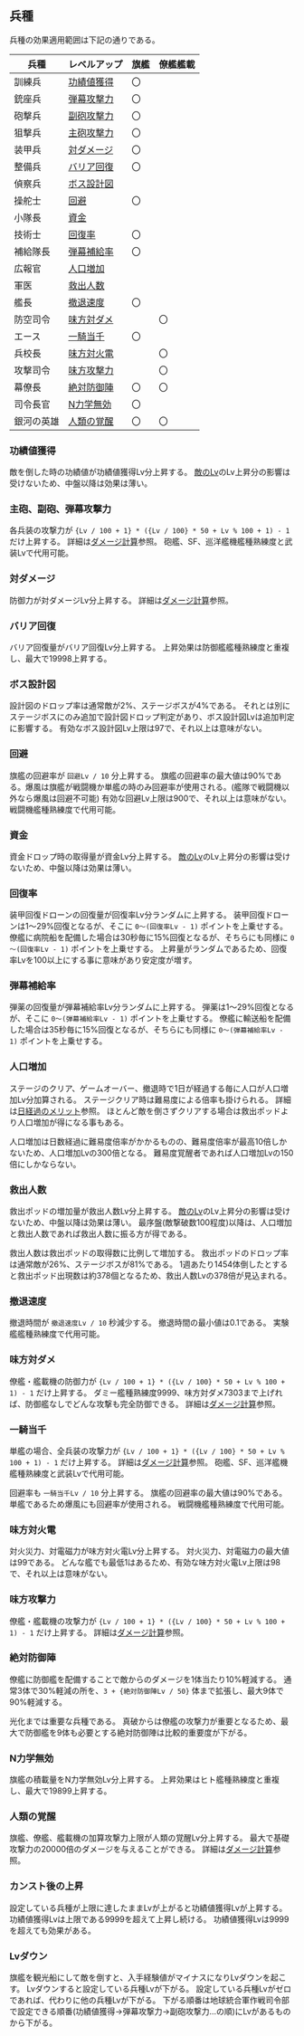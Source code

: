 ## 兵種

兵種の効果適用範囲は下記の通りである。

| 兵種       | レベルアップ                      | 旗艦 | 僚艦艦載 |
|------------|-----------------------------------|------|----------|
| 訓練兵     | [功績値獲得](#功績値獲得)         | 〇   |          |
| 銃座兵     | [弾幕攻撃力](#主砲副砲弾幕攻撃力) | 〇   |          |
| 砲撃兵     | [副砲攻撃力](#主砲副砲弾幕攻撃力) | 〇   |          |
| 狙撃兵     | [主砲攻撃力](#主砲副砲弾幕攻撃力) | 〇   |          |
| 装甲兵     | [対ダメージ](#対ダメージ)         | 〇   |          |
| 整備兵     | [バリア回復](#バリア回復)         | 〇   |          |
| 偵察兵     | [ボス設計図](#ボス設計図)         |      |          |
| 操舵士     | [回避](#回避)                     | 〇   |          |
| 小隊長     | [資金](#資金)                     |      |          |
| 技術士     | [回復率](#回復率)                 | 〇   |          |
| 補給隊長   | [弾幕補給率](#弾幕補給率)         | 〇   |          |
| 広報官     | [人口増加](#人口増加)             |      |          |
| 軍医       | [救出人数](#救出人数)             |      |          |
| 艦長       | [撤退速度](#撤退速度)             | 〇   |          |
| 防空司令   | [味方対ダメ](#味方対ダメ)         |      | 〇       |
| エース     | [一騎当千](#一騎当千)             | 〇   |          |
| 兵校長     | [味方対火電](#味方対火電)         |      | 〇       |
| 攻撃司令   | [味方攻撃力](#味方攻撃力)         |      | 〇       |
| 幕僚長     | [絶対防御陣](#絶対防御陣)         | 〇   | 〇       |
| 司令長官   | [N力学無効](#n力学無効)           | 〇   |          |
| 銀河の英雄 | [人類の覚醒](#人類の覚醒)         | 〇   | 〇       |

### 功績値獲得

敵を倒した時の功績値が功績値獲得Lv分上昇する。
[敵のLv](その他.md#敵のLv)のLv上昇分の影響は受けないため、中盤以降は効果は薄い。


### 主砲、副砲、弾幕攻撃力

各兵装の攻撃力が `{Lv / 100 + 1} * ({Lv / 100} * 50 + Lv % 100 + 1) - 1` だけ上昇する。
詳細は[ダメージ計算](ダメージ計算.md#旗艦の与ダメージ)参照。
砲艦、SF、巡洋艦機艦種熟練度と武装Lvで代用可能。


### 対ダメージ

防御力が対ダメージLv分上昇する。
詳細は[ダメージ計算](ダメージ計算.md#旗艦の防御について)参照。


### バリア回復

バリア回復量がバリア回復Lv分上昇する。
上昇効果は防御艦艦種熟練度と重複し、最大で19998上昇する。


### ボス設計図

設計図のドロップ率は通常敵が2%、ステージボスが4%である。
それとは別にステージボスにのみ追加で設計図ドロップ判定があり、ボス設計図Lvは追加判定に影響する。
有効なボス設計図Lv上限は97で、それ以上は意味がない。


### 回避

旗艦の回避率が `回避Lv / 10` 分上昇する。
旗艦の回避率の最大値は90%である。爆風は旗艦が戦闘機か単艦の時のみ回避率が使用される。(艦隊で戦闘機以外なら爆風は回避不可能)
有効な回避Lv上限は900で、それ以上は意味がない。
戦闘機艦種熟練度で代用可能。


### 資金

資金ドロップ時の取得量が資金Lv分上昇する。
[敵のLv](その他.md#敵のLv)のLv上昇分の影響は受けないため、中盤以降は効果は薄い。


### 回復率

装甲回復ドローンの回復量が回復率Lv分ランダムに上昇する。
装甲回復ドローンは1～29%回復となるが、そこに `0～(回復率Lv - 1)` ポイントを上乗せする。
僚艦に病院船を配備した場合は30秒毎に15%回復となるが、そちらにも同様に `0～(回復率Lv - 1)` ポイントを上乗せする。
上昇量がランダムであるため、回復率Lvを100以上にする事に意味があり安定度が増す。


### 弾幕補給率

弾薬の回復量が弾幕補給率Lv分ランダムに上昇する。
弾薬は1～29%回復となるが、そこに `0～(弾幕補給率Lv - 1)` ポイントを上乗せする。
僚艦に輸送船を配備した場合は35秒毎に15%回復となるが、そちらにも同様に `0～(弾幕補給率Lv - 1)` ポイントを上乗せする。


### 人口増加

ステージのクリア、ゲームオーバー、撤退時で1日が経過する毎に人口が人口増加Lv分加算される。
ステージクリア時は難易度による倍率も掛けられる。
詳細は[日経過のメリット](タイムアタック.md#日経過のメリット)参照。
ほとんど敵を倒さずクリアする場合は救出ポッドより人口増加が得になる事もある。

人口増加は日数経過に難易度倍率がかかるものの、難易度倍率が最高10倍しかないため、人口増加Lvの300倍となる。
難易度覚醒者であれば人口増加Lvの150倍にしかならない。


### 救出人数

救出ポッドの増加量が救出人数Lv分上昇する。
[敵のLv](その他.md#敵のLv)のLv上昇分の影響は受けないため、中盤以降は効果は薄い。
最序盤(敵撃破数100程度)以降は、人口増加と救出人数であれば救出人数に振る方が得である。

救出人数は救出ポッドの取得数に比例して増加する。
救出ポッドのドロップ率は通常敵が26%、ステージボスが81%である。
1週あたり1454体倒したとすると救出ポッド出現数は約378個となるため、救出人数Lvの378倍が見込まれる。


### 撤退速度

撤退時間が `撤退速度Lv / 10` 秒減少する。
撤退時間の最小値は0.1である。
実験艦艦種熟練度で代用可能。


### 味方対ダメ

僚艦・艦載機の防御力が `{Lv / 100 + 1} * ({Lv / 100} * 50 + Lv % 100 + 1) - 1` だけ上昇する。
ダミー艦種熟練度9999、味方対ダメ7303まで上げれば、防御艦なしでどんな攻撃も完全防御できる。
詳細は[ダメージ計算](ダメージ計算.md#僚艦艦載機の防御について)参照。


### 一騎当千

単艦の場合、全兵装の攻撃力が `{Lv / 100 + 1} * ({Lv / 100} * 50 + Lv % 100 + 1) - 1` だけ上昇する。
詳細は[ダメージ計算](ダメージ計算.md#旗艦の与ダメージ)参照。
砲艦、SF、巡洋艦機艦種熟練度と武装Lvで代用可能。

回避率も `一騎当千Lv / 10` 分上昇する。
旗艦の回避率の最大値は90%である。単艦であるため爆風にも回避率が使用される。
戦闘機艦種熟練度で代用可能。


### 味方対火電

対火災力、対電磁力が味方対火電Lv分上昇する。
対火災力、対電磁力の最大値は99である。
どんな艦でも最低1はあるため、有効な味方対火電Lv上限は98で、それ以上は意味がない。


### 味方攻撃力

僚艦・艦載機の攻撃力が `{Lv / 100 + 1} * ({Lv / 100} * 50 + Lv % 100 + 1) - 1` だけ上昇する。
詳細は[ダメージ計算](ダメージ計算.md#僚艦艦載機の与ダメージ)参照。


### 絶対防御陣

僚艦に防御艦を配備することで敵からのダメージを1体当たり10%軽減する。
通常3体で30%軽減の所を、`3 + {絶対防御陣Lv / 50}` 体まで拡張し、最大9体で90%軽減する。

光化までは重要な兵種である。
真破からは僚艦の攻撃力が重要となるため、最大で防御艦を9体も必要とする絶対防御陣は比較的重要度が下がる。


### N力学無効

旗艦の積載量をN力学無効Lv分上昇する。
上昇効果はヒト艦種熟練度と重複し、最大で19899上昇する。


### 人類の覚醒

旗艦、僚艦、艦載機の加算攻撃力上限が人類の覚醒Lv分上昇する。
最大で基礎攻撃力の20000倍のダメージを与えることができる。
詳細は[ダメージ計算](ダメージ計算.md#旗艦の与ダメージ)参照。


### カンスト後の上昇

設定している兵種が上限に達したままLvが上がると功績値獲得Lvが上昇する。
功績値獲得Lvは上限である9999を超えて上昇し続ける。
功績値獲得Lvは9999を超えても効果がある。


### Lvダウン

旗艦を観光船にして敵を倒すと、入手経験値がマイナスになりLvダウンを起こす。
Lvダウンすると設定している兵種Lvが下がる。
設定している兵種Lvがゼロであれば、代わりに他の兵種Lvが下がる。
下がる順番は地球統合軍作戦司令部で設定できる順番(功績値獲得→弾幕攻撃力→副砲攻撃力…の順)にLvがあるものから下がる。
